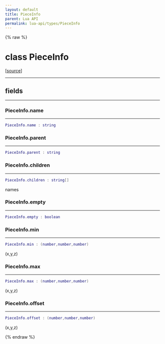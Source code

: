 ```yaml
---
layout: default
title: PieceInfo
parent: Lua API
permalink: lua-api/types/PieceInfo
---
```


{% raw %}

# class PieceInfo





[<a href="https://github.com/rhys-vdw/RecoilEngine/blob/39a0440f8b3d03a340a3db9cfeb2e589c3e7d595/rts/Lua/LuaSyncedRead.cpp#L8408-L8417" target="_blank">source</a>]







---



## fields
---

### PieceInfo.name
---
```lua
PieceInfo.name : string
```










### PieceInfo.parent
---
```lua
PieceInfo.parent : string
```










### PieceInfo.children
---
```lua
PieceInfo.children : string[]
```



names








### PieceInfo.empty
---
```lua
PieceInfo.empty : boolean
```










### PieceInfo.min
---
```lua
PieceInfo.min : (number,number,number)
```



(x,y,z)








### PieceInfo.max
---
```lua
PieceInfo.max : (number,number,number)
```



(x,y,z)








### PieceInfo.offset
---
```lua
PieceInfo.offset : (number,number,number)
```



(x,y,z)










{% endraw %}